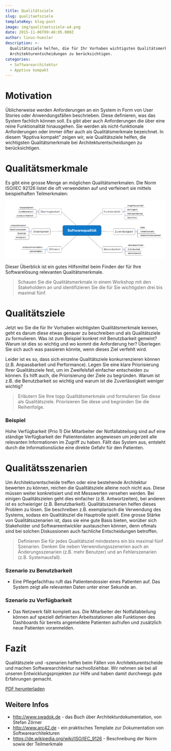```yaml
---
title: Qualitätsziele
slug: qualitaetsziele
templateKey: blog-post
image: img/qualitaetsziele-a4.png
date: 2015-11-06T09:48:05.000Z
author: linus-huesler
description: >-
  Qualitätsziele helfen, die für Ihr Vorhaben wichtigsten Qualitätsmerkmale bei
  Architekturentscheidungen zu berücksichtigen.
categories:
  - Softwarearchitektur
  - Apptiva kompakt
---
```


# Motivation

Üblicherweise werden Anforderungen an ein System in Form von User Stories oder Anwendungsfällen beschrieben. Diese definieren, was das System fachlich können soll. Es gibt aber auch Anforderungen die über eine reine Funktionalität hinausgehen. Sie werden als nicht-funktionale Anforderungen oder immer öfter auch als Qualitätsmerkmale bezeichnet. In diesem “Apptiva kompakt” zeigen wir, wie Qualitätsziele helfen, die wichtigsten Qualitätsmerkmale bei Architekturentscheidungen zu berücksichtigen.

# Qualitätsmerkmale

Es gibt eine grosse Menge an möglichen Qualitätsmerkmalen. Die Norm ISO/IEC 92126 listet die oft verwendeten auf und verfeinert sie mittels beispielhaften Teilmerkmalen:

![Softwarequalität, Qualitätsziele](img/softwarequalitaet.png)

Dieser Überblick ist ein gutes Hilfsmittel beim Finden der für Ihre Softwarelösung relevanten Qualitätsmerkmale.

> Schauen Sie die Qualitätsmerkmale in einem Workshop mit den Stakeholdern an und identifizieren Sie die für Sie wichtigsten drei bis maximal fünf.

# Qualitätsziele

Jetzt wo Sie die für Ihr Vorhaben wichtigsten Qualitätsmerkmale kennen, geht es darum diese etwas genauer zu beschreiben und als Qualitätsziele zu formulieren. Was ist zum Beispiel konkret mit Benutzbarkeit gemeint? Warum ist dies so wichtig und wo kommt die Anforderung her? Überlegen Sie sich auch was passieren könnte, wenn dieses Ziel verfehlt wird.

Leider ist es so, dass sich einzelne Qualitätsziele konkurrenzieren können (z.B. Anpassbarkeit und Performance). Legen Sie eine klare Priorisierung Ihrer Qualitätsziele fest, um im Zweifelsfall einfacher entscheiden zu können. Es hilft auch, die Priorisierung der Ziele zu begründen. Warum ist z.B. die Benutzbarkeit so wichtig und warum ist die Zuverlässigkeit weniger wichtig?

> Erläutern Sie Ihre topp Qualitätsmerkmale und formulieren Sie diese als Qualitätsziele. Priorisieren Sie diese und begründen Sie die Reihenfolge.

### Beispiel

Hohe Verfügbarkeit (Prio 1)
Die Mitarbeiter der Notfallabteilung sind auf eine ständige Verfügbarkeit der Patientendaten angewiesen um jederzeit alle relevanten Informationen im Zugriff zu haben. Fällt das System aus, entsteht durch die Informationslücke eine direkte Gefahr für den Patienten.

# Qualitätsszenarien

Um Architekturentscheide treffen oder eine bestehende Architektur bewerten zu können, reichen die Qualitätsziele alleine noch nicht aus. Diese müssen weiter konkretisiert und mit Messwerten versehen werden. Bei einigen Qualitätszielen geht dies einfacher (z.B. Antwortzeiten), bei anderen ist es schwieriger (z.B. Benutzbarkeit). Qualitätsszenarien helfen dieses Problem zu lösen. Sie beschreiben z.B. exemplarisch die Verwendung des Systems, sodass ein Qualitätsziel die Hauptrolle spielt. Eine grosse Stärke von Qualitätsszenarien ist, dass sie eine gute Basis bieten, worüber sich Stakeholder und Softwareentwickler austauschen können, denn oftmals sind bei solchen Diskussionen auch fachliche Entscheidungen betroffen.

> Definieren Sie für jedes Qualitätsziel mindestens ein bis maximal fünf Szenarien. Denken Sie neben Verwendungsszenerien auch an Änderungsszenarien (z.B. mehr Benutzer) und an Fehlerszenarien (z.B. Systemausfall).

### Szenario zu Benutzbarkeit

<ul>
	<li>Eine Pflegefachfrau ruft das Patientendossier eines Patienten auf. Das System zeigt alle relevanten Daten unter einer Sekunde an.</li>
</ul>

### Szenario zu Verfügbarkeit

<ul>
	<li>Das Netzwerk fällt komplett aus. Die Mitarbeiter der Notfallabteilung können auf speziell definierten Arbeitsstationen alle Funktionen des Dashboards für bereits angemeldete Patienten aufrufen und zusätzlich neue Patienten voranmelden.</li>
</ul>

# Fazit

Qualitätsziele und -szenarien helfen beim Fällen von Architekturentscheide und machen Softwarearchitektur nachvollziehbar. Wir nehmen sie bei all unseren Entwicklungsprojekten zur Hilfe und haben damit durchwegs gute Erfahrungen gemacht.

[PDF herunterladen](attachment/qualitaetsziele-a4.pdf)

<h2 class="p1">Weitere Infos</h2>
<ul>
	<li class="li1"><a href="http://www.swadok.de" target="_blank">http://www.swadok.de</a> - das Buch über Architekturdokumentation, von Stefan Zörner</li>
	<li class="li1"><a href="http://www.arc42.de" target="_blank">http://www.arc42.de</a> - ein praktisches Template zur Dokumentation von Softwarearchitekturen</li>
	<li class="li1"><a href="https://de.wikipedia.org/wiki/ISO/IEC_9126" target="_blank">https://de.wikipedia.org/wiki/ISO/IEC_9126</a> - Beschreibung der Norm sowie der Teilmerkmale</li>
</ul>
